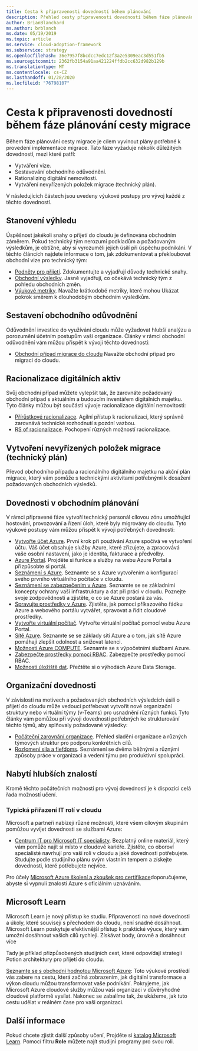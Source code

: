 ```yaml
---
title: Cesta k připravenosti dovedností během plánování
description: Přehled cesty připravenosti dovedností během fáze plánování migrace.
author: BrianBlanchard
ms.author: brblanch
ms.date: 05/19/2019
ms.topic: article
ms.service: cloud-adoption-framework
ms.subservice: strategy
ms.openlocfilehash: 36e7957f8bcdcc7edc12f3a2e5309eac3d551fb5
ms.sourcegitcommit: 2362fb3154a91aa421224ffdb2cc632d982b129b
ms.translationtype: MT
ms.contentlocale: cs-CZ
ms.lasthandoff: 01/28/2020
ms.locfileid: "76798107"
---
```

# <a name="skills-readiness-path-during-the-plan-phase-of-a-migration-journey"></a>Cesta k připravenosti dovedností během fáze plánování cesty migrace

Během fáze plánování cesty migrace je cílem vyvinout plány potřebné k provedení implementace migrace. Tato fáze vyžaduje několik důležitých dovedností, mezi které patří:

- Vytváření vize.
- Sestavování obchodního odůvodnění.
- Rationalizing digitální nemovitosti.
- Vytváření nevyřízených položek migrace (technický plán).

V následujících částech jsou uvedeny výukové postupy pro vývoj každé z těchto dovedností.

## <a name="establish-the-vision"></a>Stanovení výhledu

Úspěšnost jakékoli snahy o přijetí do cloudu je definována obchodním záměrem. Pokud technický tým nerozumí podkladům a požadovaným výsledkům, je obtížné, aby si vyrozuměli jejich úsilí při úspěchu podnikání. V těchto článcích najdete informace o tom, jak zdokumentovat a překloubovat obchodní vize pro technický tým:

- [Podněty pro přijetí](./motivations.md). Zdokumentujte a vyjadřují důvody technické snahy.
- [Obchodní výsledky](./business-outcomes/index.md). Jasně vyjadřují, co očekává technický tým z pohledu obchodních změn.
- [Výukové metriky](./learning-metrics.md). Navažte krátkodobé metriky, které mohou Ukázat pokrok směrem k dlouhodobým obchodním výsledkům.

## <a name="build-the-business-justification"></a>Sestavení obchodního odůvodnění

Odůvodnění investice do využívání cloudu může vyžadovat hlubší analýzu a porozumění účetním postupům vaší organizace. Články v rámci obchodní odůvodnění vám můžou přispět k vývoji těchto dovedností:

- [Obchodní případ migrace do cloudu](./cloud-migration-business-case.md) Navažte obchodní případ pro migraci do cloudu.

## <a name="rationalize-the-digital-estate"></a>Racionalizace digitálních aktiv

Svůj obchodní případ můžete vylepšit tak, že zarovnáte požadovaný obchodní případ s aktuálním a budoucím inventářem digitálních majetku. Tyto články můžou být součástí vývoje racionalizace digitální nemovitosti:

- [Přírůstkové racionalizace](../digital-estate/rationalize.md). Agilní přístup k racionalizaci, který správně zarovnává technické rozhodnutí s pozdní vazbou.
- [RS of racionalizace](../digital-estate/5-rs-of-rationalization.md). Pochopení různých možností racionalizace.

## <a name="create-a-migration-backlog-technical-plan"></a>Vytvoření nevyřízených položek migrace (technický plán)

Převod obchodního případu a racionálního digitálního majetku na akční plán migrace, který vám pomůže s technickými aktivitami potřebnými k dosažení požadovaných obchodních výsledků.

## <a name="business-planning-skills"></a>Dovednosti v obchodním plánování

V rámci připravené fáze vytvoří technický personál cílovou zónu umožňující hostování, provozování a řízení úloh, které byly migrovány do cloudu. Tyto výukové postupy vám můžou přispět k vývoji potřebných dovedností:

- [Vytvořte účet Azure](https://docs.microsoft.com/learn/modules/create-an-azure-account). První krok při používání Azure spočívá ve vytvoření účtu. Váš účet obsahuje služby Azure, které zřizujete, a zpracovává vaše osobní nastavení, jako je identita, fakturace a předvolby.
- [Azure Portal](https://docs.microsoft.com/learn/modules/tour-azure-portal). Projděte si funkce a služby na webu Azure Portal a přizpůsobte si portál.
- [Seznámení s Azure](https://docs.microsoft.com/learn/modules/welcome-to-azure). Seznamte se s Azure vytvořením a konfigurací svého prvního virtuálního počítače v cloudu.
- [Seznámení se zabezpečením v Azure](https://docs.microsoft.com/learn/modules/intro-to-security-in-azure). Seznamte se se základními koncepty ochrany vaší infrastruktury a dat při práci v cloudu. Poznejte svoje zodpovědnosti a zjistěte, o co se Azure postará za vás.
- [Spravujte prostředky v Azure](https://docs.microsoft.com/learn/paths/manage-resources-in-azure). Zjistěte, jak pomocí příkazového řádku Azure a webového portálu vytvářet, spravovat a řídit cloudové prostředky.
- [Vytvořte virtuální počítač](https://docs.microsoft.com/learn/modules/create-windows-virtual-machine-in-azure). Vytvořte virtuální počítač pomocí webu Azure Portal.
- [Sítě Azure](https://docs.microsoft.com/learn/modules/intro-to-azure-networking). Seznamte se se základy sítí Azure a o tom, jak sítě Azure pomáhají zlepšit odolnost a snižovat latenci.
- [Možnosti Azure COMPUTE](https://docs.microsoft.com/learn/modules/intro-to-azure-compute). Seznamte se s výpočetními službami Azure.
- [Zabezpečte prostředky pomocí RBAC](https://docs.microsoft.com/learn/modules/secure-azure-resources-with-rbac). Zabezpečte prostředky pomocí RBAC.
- [Možnosti úložiště dat](https://docs.microsoft.com/learn/modules/intro-to-data-in-azure/index). Přečtěte si o výhodách Azure Data Storage.

## <a name="organizational-skills"></a>Organizační dovednosti

V závislosti na motivech a požadovaných obchodních výsledcích úsilí o přijetí do cloudu může vedoucí potřebovat vytvořit nové organizační struktury nebo virtuální týmy (v-Teams) pro usnadnění různých funkcí. Tyto články vám pomůžou při vývoji dovedností potřebných ke strukturování těchto týmů, aby splňovaly požadované výsledky:

- [Počáteční zarovnání organizace](../organize/index.md). Přehled sladění organizace a různých týmových struktur pro podporu konkrétních cílů.
- [Rozlomení sila a fiefdoms](../organize/fiefdoms-silos.md). Seznámení se dvěma běžnými a různými způsoby práce v organizaci a vedení týmu pro produktivní spolupráci.

## <a name="deeper-skills-exploration"></a>Nabytí hlubších znalostí

Kromě těchto počátečních možností pro vývoj dovedností je k dispozici celá řada možností učení.

### <a name="typical-mappings-of-cloud-it-roles"></a>Typická přiřazení IT rolí v cloudu

Microsoft a partneři nabízejí různé možnosti, které všem cílovým skupinám pomůžou vyvíjet dovednosti se službami Azure:

- [Centrum IT pro Microsoft IT specialisty](https://www.microsoft.com/itpro). Bezplatný online materiál, který vám pomůže najít si místo v cloudové kariéře. Zjistěte, co oboroví specialisté navrhují pro vaši roli v cloudu a jaké dovednosti potřebujete. Studujte podle studijního plánu svým vlastním tempem a získejte dovednosti, které potřebujete nejvíce.

Pro účely [Microsoft Azure školení a zkoušek pro certifikace](https://www.microsoft.com/learning/azure-certification.aspx)doporučujeme, abyste si vypnuli znalosti Azure s oficiálním uznáváním.

## <a name="microsoft-learn"></a>Microsoft Learn

Microsoft Learn je nový přístup ke studiu. Připravenosti na nové dovednosti a úkoly, které souvisejí s přechodem do cloudu, není snadné dosáhnout. Microsoft Learn poskytuje efektivnější přístup k praktické výuce, který vám umožní dosáhnout vašich cílů rychleji. Získávat body, úrovně a dosáhnout více

Tady je příklad přizpůsobených studijních cest, které odpovídají strategii Potion architektury pro přijetí do cloudu.

[Seznamte se s obchodní hodnotou Microsoft Azure](https://docs.microsoft.com/learn/paths/learn-business-value-of-azure): Toto výukové prostředí vás zabere na cestu, která začíná zobrazením, jak digitální transformace a výkon cloudu můžou transformovat vaše podnikání. Pokryjeme, jak Microsoft Azure cloudové služby můžou vaši organizaci v důvěryhodné cloudové platformě vysílat. Nakonec se zabalíme tak, že ukážeme, jak tuto cestu udělat v reálném čase pro vaši organizaci.

## <a name="learn-more"></a>Další informace

Pokud chcete zjistit další způsoby učení, Projděte si [katalog Microsoft Learn](https://docs.microsoft.com/learn/browse). Pomocí filtru **Role** můžete najít studijní programy pro svou roli.
